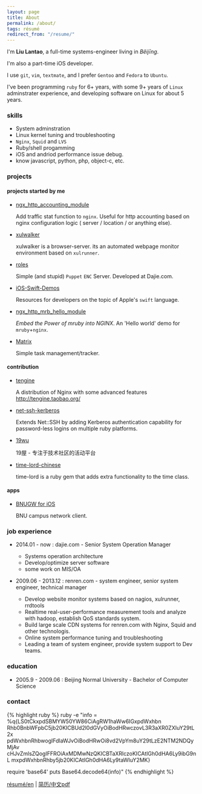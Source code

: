 ```yaml
---
layout: page
title: About
permalink: /about/
tags: résumé
redirect_from: "/resume/"
---
```


I'm **<span itemprop="name">Liu Lantao</span>**, a full-time systems-engineer living in *<span itemprop="address">Běijīng</span>*.

I'm also a part-time iOS developer.

I use `git`, `vim`, `textmate`, and I prefer `Gentoo` and `Fedora` to `Ubuntu`.

I've been programming `ruby` for 6+ years, with some 9+ years of `Linux` adminstrater experience, and developing software on Linux for about 5 years.

### skills

*   System adminstration
*   Linux kernel tuning and troubleshooting
*   `Nginx`, `Squid` and `LVS`
*   Ruby/shell progamming
*   iOS and andriod performance issue debug.
*   know javascript, python, php, object-c, etc.

### projects

#### projects started by me

*    [ngx_http_accounting_module](https://github.com/Lax/ngx_http_accounting_module)

     Add traffic stat function to `nginx`. Useful for http accounting based on nginx configuration logic ( server / location / or anything else).

*    [xulwalker](https://github.com/Lax/xulwalker)

     xulwalker is a browser-server. its an automated webpage monitor environment based on `xulrunner`.

*    [roles](https://github.com/Lax/roles)

     Simple (and stupid) `Puppet` `ENC` Server. Developed at Dajie.com.

*    [iOS-Swift-Demos](https://github.com/Lax/iOS-Swift-Demos)

     Resources for developers on the topic of Apple's `swift` language.

*    [ngx_http_mrb_hello_module](https://github.com/Lax/ngx_http_mrb_hello_module)

     *Embed the Power of mruby into NGINX*. An 'Hello world' demo for `mruby`+`nginx`.

*    [Matrix](https://github.com/Lax/matrix)

     Simple task management/tracker.

#### contribution

*    [tengine](https://github.com/alibaba/tengine/commits?author=Lax)

     A distribution of Nginx with some advanced features http://tengine.taobao.org/

*    [net-ssh-kerberos](https://github.com/cbeer/net-ssh-kerberos/commits?author=Lax)

     Extends Net::SSH by adding Kerberos authentication capability for password-less logins on multiple ruby platforms.

*    [19wu](https://github.com/19wu/19wu/commits?author=Lax)

     19屋 - 专注于技术社区的活动平台

*    [time-lord-chinese](https://github.com/Lax/time-lord-chinese)

     time-lord is a ruby gem that adds extra functionality to the time class.

#### apps

*    [BNUGW for iOS](https://itunes.apple.com/us/app/bnu-netconnect/id591059829?mt=8)

     BNU campus network client.

### job experience

*   2014.01 - now : dajie.com - Senior System Operation Manager
    *   Systems operation architecture
    *   Develop/optimize server software
    *   some work on MIS/OA

*   2009.06 - 2013.12 : renren.com - system engineer, senior system engineer, technical manager
    *   Develop website monitor systems based on nagios, xulrunner, rrdtools
    *   Realtime real-user-performance measurement tools and analyze with hadoop, establish QoS standards system.
    *   Build large scale CDN systems for renren.com with Nginx, Squid and other technologis.
    *   Online system performance tuning and troubleshooting
    *   Leading a team of system engineer, provide system support to Dev teams.

### education
*   2005.9 - 2009.06 : Beijing Normal University - Bachelor of Computer Science

### contact

{% highlight ruby %}
ruby -e "info = %q{LS0tCkxpdSBMYW50YW86CiAgRW1haWw6IGxpdWxhbn
Rhb0BnbWFpbC5jb20KICBUd2l0dGVyOiBodHRwczovL3R3aXR0ZXIuY29tL2x
pdWxhbnRhbwogIFdlaWJvOiBodHRwOi8vd2VpYm8uY29tLzE2NTM2NDQyMjAv
cHJvZmlsZQogIFFROiAxMDMwNzQKICBTaXRlczoKICAtIGh0dHA6Ly9ibG9nL
mxpdWxhbnRhby5jb20KICAtIGh0dHA6Ly9taWIuY2MK}

require 'base64'
puts Base64.decode64(info)"
{% endhighlight %}


[résumé/en](/resume/) | [简历/中文pdf](/resume/liulantao-resume-2014.pdf)
